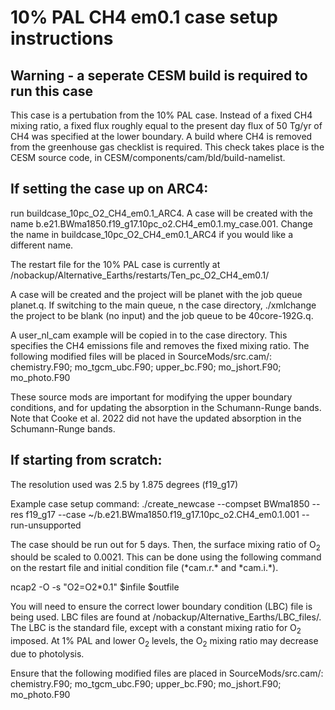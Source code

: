 # 10% PAL CH4 em0.1 case setup instructions

## Warning - a seperate CESM build is required to run this case

This case is a pertubation from the 10% PAL case. Instead of a fixed CH</sub>4</sub> mixing ratio, a fixed flux roughly equal to the present day flux of 50 Tg/yr of CH</sub>4</sub> was specified at the lower boundary. A build where CH</sub>4</sub> is removed from the greenhouse gas checklist is required. This check takes place is the CESM source code, in CESM/components/cam/bld/build-namelist.

## If setting the case up on ARC4:

run buildcase_10pc_O2_CH4_em0.1_ARC4. A case will be created with the name b.e21.BWma1850.f19_g17.10pc_o2.CH4_em0.1.my_case.001. Change the name in buildcase_10pc_O2_CH4_em0.1_ARC4 if you would like a different name.

The restart file for the 10% PAL case is currently at /nobackup/Alternative_Earths/restarts/Ten_pc_O2_CH4_em0.1/

A case will be created and the project will be planet with the job queue planet.q. If switching to the main queue, n the case directory, ./xmlchange the project to be blank (no input) and the job queue to be 40core-192G.q.

A user_nl_cam example will be copied in to the case directory. This specifies the CH</sub>4</sub> emissions file and removes the fixed mixing ratio. 
The following modified files will be placed in SourceMods/src.cam/:
chemistry.F90; mo_tgcm_ubc.F90; upper_bc.F90; mo_jshort.F90; mo_photo.F90

These source mods are important for modifying the upper boundary conditions, and for updating the absorption in the Schumann-Runge bands. Note that Cooke et al. 2022 did not have the updated absorption in the Schumann-Runge bands.

## If starting from scratch:

The resolution used was 2.5 by 1.875 degrees (f19_g17)

Example case setup command:
./create_newcase --compset BWma1850 --res f19_g17 --case ~/b.e21.BWma1850.f19_g17.10pc_o2.CH4_em0.1.001 --run-unsupported

The case should be run out for 5 days. Then, the surface mixing ratio of O<sub>2</sub> should be scaled to 0.0021. This can be done using the following command on the restart file and initial condition file (\*cam.r.\* and \*cam.i.\*).

ncap2 -O -s "O2=O2\*0.1" $infile $outfile

You will need to ensure the correct lower boundary condition (LBC) file is being used. LBC files are found at /nobackup/Alternative_Earths/LBC_files/. The LBC is the standard file, except with a constant mixing ratio for O<sub>2</sub> imposed. At 1% PAL and lower O<sub>2</sub> levels, the O<sub>2</sub> mixing ratio may decrease due to photolysis.

Ensure that the following modified files are placed in SourceMods/src.cam/:
chemistry.F90; mo_tgcm_ubc.F90; upper_bc.F90; mo_jshort.F90; mo_photo.F90

